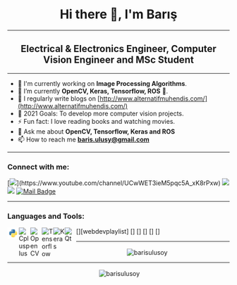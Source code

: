 <h1 align="center">Hi there 👋, I'm Barış</h1>

---

<h2 align="center">Electrical & Electronics Engineer, Computer Vision Engineer and MSc Student</h2>

---


- 🔭 I'm currently working on **Image Processing Algorithms**.
- 🌱 I’m currently **OpenCV, Keras, Tensorflow, ROS** 🤣.
- 📝 I regularly write blogs on [http://www.alternatifmuhendis.com/](http://www.alternatifmuhendis.com/)
- 🥅 2021 Goals: To develop more computer vision projects.
- ⚡ Fun fact: I love reading books and watching movies.
- 💬 Ask me about **OpenCV, Tensorflow, Keras and ROS**
- 📫 How to reach me **baris.ulusy@gmail.com**

---

### Connect with me:

[![](https://img.shields.io/badge/youtube-%23FF0000.svg?&style=for-the-badge&logo=youtube&logoColor=white")](https://www.youtube.com/channel/UCwWET3ieM5pqc5A_xK8rPxw)
[![](https://img.shields.io/badge/linkedin-%230077B5.svg?&style=for-the-badge&logo=linkedin&logoColor=white)](https://www.linkedin.com/in/barisulusoy1/)
[![](https://img.shields.io/badge/instagram-%23E4405F.svg?&style=for-the-badge&logo=instagram&logoColor=white)](https://www.instagram.com/baris.ulusoy1)
[![Mail Badge](https://img.shields.io/badge/baris.ulusy@gmail.com-c14438?style=for-the-badge&logo=Gmail&logoColor=white&link=mailto:baris.ulusy@gmail.com)](mailto:baris.ulusy@gmail.com)

---

### Languages and Tools:

[<img align="left" alt="Python" width="26px" src="https://raw.githubusercontent.com/github/explore/80688e429a7d4ef2fca1e82350fe8e3517d3494d/topics/python/python.png" />][webdevplaylist]
[<img align="left" alt="Cplusplus" width="26px" src="https://cdn.jsdelivr.net/npm/simple-icons@v4/icons/cplusplus.svg" />]
[<img align="left" alt="OpenCV" width="26px" src="https://cdn.jsdelivr.net/npm/simple-icons@v4/icons/opencv.svg" />]
[<img align="left" alt="Tensorflow" width="26px" src="https://unpkg.com/simple-icons@v4/icons/tensorflow.svg" />]
[<img align="left" alt="Keras" width="26px" src="https://unpkg.com/simple-icons@v4/icons/keras.svg" />]
[<img align="left" alt="Qt" width="26px" src="https://unpkg.com/simple-icons@v4/icons/qt.svg" />]

---

<p align="center"><img align="center" src="https://github-readme-stats.vercel.app/api/top-langs/?username=barisulusoy&layout=compact&hide=html" alt="barisulusoy" /></p>

---

<p align="center">&nbsp;<img align="center" src="https://github-readme-stats.vercel.app/api?username=barisulusoy&show_icons=true" alt="barisulusoy" /></p>
